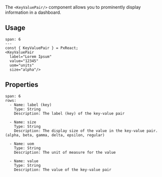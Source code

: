 The `<KeyValuePair/>` component allows you to prominently display information in a dashboard.


## Usage

```react
span: 6
---
const { KeyValuePair } = PxReact;
<KeyValuePair
  label="Lorem Ipsum"
  value="12345"
  uom="units"
  size="alpha"/>
```


## Properties

```table
span: 6
rows:
  - Name: label (key)
    Type: String
    Description: The label (key) of the key-value pair

  - Name: size
    Type: String
    Description: The display size of the value in the key-value pair. (alpha, beta, gamma, delta, epsilon, regular)

  - Name: uom
    Type: String
    Description: The unit of measure for the value

  - Name: value
    Type: String
    Description: The value of the key-value pair
```
